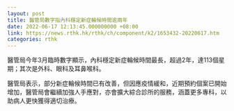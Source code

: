 ```yaml
---
layout: post
title: 醫管局數字指內科穩定新症輪候時間逾兩年
date: 2022-06-17 12:13:45.000000000 +08:00
link: https://news.rthk.hk/rthk/ch/component/k2/1653432-20220617.htm
categories: rthk
---
```


醫管局今年3月臨時數字顯示，內科穩定新症輪候時間最長，超過2年，達113個星期；其次是外科、眼科及耳鼻喉科。

醫管局表示，部分新症輪候時間已有改善，但因應疫情緩和，近期預約個案已開始增加，醫管局會繼續加強人手應對，亦會擴大綜合診所的服務，涵蓋更多專科，以助病人更快獲得適切治療。
